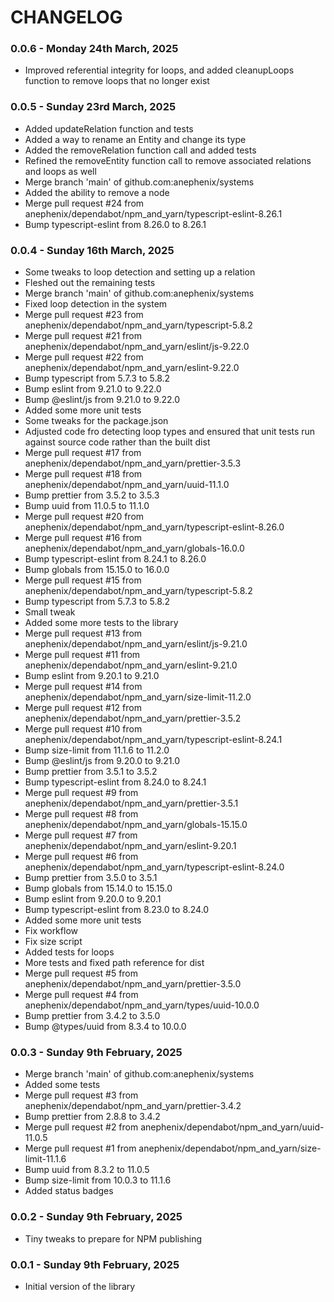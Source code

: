 # CHANGELOG

### 0.0.6 - Monday 24th March, 2025

- Improved referential integrity for loops, and added cleanupLoops function to remove loops that no longer exist

### 0.0.5 - Sunday 23rd March, 2025

- Added updateRelation function and tests
- Added a way to rename an Entity and change its type
- Added the removeRelation function call and added tests
- Refined the removeEntity function call to remove associated relations and loops as well
- Merge branch 'main' of github.com:anephenix/systems
- Added the ability to remove a node
- Merge pull request #24 from anephenix/dependabot/npm_and_yarn/typescript-eslint-8.26.1
- Bump typescript-eslint from 8.26.0 to 8.26.1

### 0.0.4 - Sunday 16th March, 2025

- Some tweaks to loop detection and setting up a relation
- Fleshed out the remaining tests
- Merge branch 'main' of github.com:anephenix/systems
- Fixed loop detection in the system
- Merge pull request #23 from anephenix/dependabot/npm_and_yarn/typescript-5.8.2
- Merge pull request #21 from anephenix/dependabot/npm_and_yarn/eslint/js-9.22.0
- Merge pull request #22 from anephenix/dependabot/npm_and_yarn/eslint-9.22.0
- Bump typescript from 5.7.3 to 5.8.2
- Bump eslint from 9.21.0 to 9.22.0
- Bump @eslint/js from 9.21.0 to 9.22.0
- Added some more unit tests
- Some tweaks for the package.json
- Adjusted code fro detecting loop types and ensured that unit tests run against source code rather than the built dist
- Merge pull request #17 from anephenix/dependabot/npm_and_yarn/prettier-3.5.3
- Merge pull request #18 from anephenix/dependabot/npm_and_yarn/uuid-11.1.0
- Bump prettier from 3.5.2 to 3.5.3
- Bump uuid from 11.0.5 to 11.1.0
- Merge pull request #20 from anephenix/dependabot/npm_and_yarn/typescript-eslint-8.26.0
- Merge pull request #16 from anephenix/dependabot/npm_and_yarn/globals-16.0.0
- Bump typescript-eslint from 8.24.1 to 8.26.0
- Bump globals from 15.15.0 to 16.0.0
- Merge pull request #15 from anephenix/dependabot/npm_and_yarn/typescript-5.8.2
- Bump typescript from 5.7.3 to 5.8.2
- Small tweak
- Added some more tests to the library
- Merge pull request #13 from anephenix/dependabot/npm_and_yarn/eslint/js-9.21.0
- Merge pull request #11 from anephenix/dependabot/npm_and_yarn/eslint-9.21.0
- Bump eslint from 9.20.1 to 9.21.0
- Merge pull request #14 from anephenix/dependabot/npm_and_yarn/size-limit-11.2.0
- Merge pull request #12 from anephenix/dependabot/npm_and_yarn/prettier-3.5.2
- Merge pull request #10 from anephenix/dependabot/npm_and_yarn/typescript-eslint-8.24.1
- Bump size-limit from 11.1.6 to 11.2.0
- Bump @eslint/js from 9.20.0 to 9.21.0
- Bump prettier from 3.5.1 to 3.5.2
- Bump typescript-eslint from 8.24.0 to 8.24.1
- Merge pull request #9 from anephenix/dependabot/npm_and_yarn/prettier-3.5.1
- Merge pull request #8 from anephenix/dependabot/npm_and_yarn/globals-15.15.0
- Merge pull request #7 from anephenix/dependabot/npm_and_yarn/eslint-9.20.1
- Merge pull request #6 from anephenix/dependabot/npm_and_yarn/typescript-eslint-8.24.0
- Bump prettier from 3.5.0 to 3.5.1
- Bump globals from 15.14.0 to 15.15.0
- Bump eslint from 9.20.0 to 9.20.1
- Bump typescript-eslint from 8.23.0 to 8.24.0
- Added some more unit tests
- Fix workflow
- Fix size script
- Added tests for loops
- More tests and fixed path reference for dist
- Merge pull request #5 from anephenix/dependabot/npm_and_yarn/prettier-3.5.0
- Merge pull request #4 from anephenix/dependabot/npm_and_yarn/types/uuid-10.0.0
- Bump prettier from 3.4.2 to 3.5.0
- Bump @types/uuid from 8.3.4 to 10.0.0

### 0.0.3 - Sunday 9th February, 2025

- Merge branch 'main' of github.com:anephenix/systems
- Added some tests
- Merge pull request #3 from anephenix/dependabot/npm_and_yarn/prettier-3.4.2
- Bump prettier from 2.8.8 to 3.4.2
- Merge pull request #2 from anephenix/dependabot/npm_and_yarn/uuid-11.0.5
- Merge pull request #1 from anephenix/dependabot/npm_and_yarn/size-limit-11.1.6
- Bump uuid from 8.3.2 to 11.0.5
- Bump size-limit from 10.0.3 to 11.1.6
- Added status badges

### 0.0.2 - Sunday 9th February, 2025

-   Tiny tweaks to prepare for NPM publishing

### 0.0.1 - Sunday 9th February, 2025

-   Initial version of the library